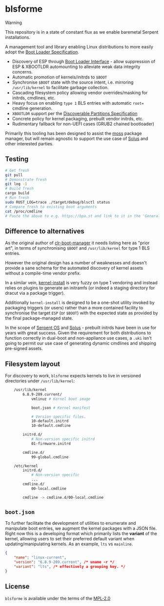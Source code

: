 # blsforme

> [!WARNING]
> This repository is in a state of constant flux as we enable baremetal Serpent installations.

A management tool and library enabling Linux distributions to more easily adopt the [Boot Loader Specification](https://uapi-group.org/specifications/specs/boot_loader_specification).

 - Discovery of ESP through [Boot Loader Interface](https://systemd.io/BOOT_LOADER_INTERFACE/) - allow suppression of ESP & XBOOTLDR automounting to alleviate weak data integrity concerns.
 - Automatic promotion of kernels/initrds to `$BOOT`
 - Synchronise `$BOOT` state with the source intent, i.e. mirroring `/usr/lib/kernel` to facilitate garbage collection.
 - Cascading filesystem policy allowing vendor overrides/masking for initrds, cmdlines, etc.
 - Heavy focus on enabling `type 1` BLS entries with automatic `root=` cmdline generation.
 - `XBOOTLDR` support per the [Discoverable Partitions Specification](https://www.freedesktop.org/wiki/Specifications/DiscoverablePartitionsSpec/)
 - Concrete policy for kernel packaging, prebuilt vendor initrds, etc.
 - Rudimentary fallback for non-UEFI cases (GRUB2 chained bootloader)

Primarily this tooling has been designed to assist the [moss](https://github.com/serpent-os/moss.git) package manager, but will remain agnostic to support the use case of [Solus](https://getsol.us) and other interested parties.

## Testing

```bash
# Get fresh
git pull
# Demonstrate fresh
git log -1
# Build fresh
cargo build
# Run fresh
sudo RUST_LOG=trace ./target/debug/blsctl status
# Compare fresh to existing boot arguments
cat /proc/cmdline
# Paste the above to e.g. https://bpa.st and link to it in the 'General - Serpent OS' channel on matrix
```

## Difference to alternatives

As the original author of [clr-boot-manager](https://github.com/intel/clr-boot-manager) it needs listing here as "prior art", in terms of synchronising `$BOOT` and `/usr/lib/kernel` for type 1 BLS entries.

However the original design has a number of weaknesses and doesn't provide a sane schema for the automated discovery of kernel assets without a compile-time vendor prefix.

In a similar vein, [kernel-install](https://www.freedesktop.org/software/systemd/man/latest/kernel-install.html) is very fuzzy on type 1 vendoring and instead relies on plugins to generate an initramfs (or indeed a staging directory for dracut via a package trigger).

Additionally `kernel-install` is designed to be a one-shot utility invoked by packaging triggers (or users) rather than a more contained facility to synchronise the target `ESP` (or `$BOOT`) with the expected state as provided by the final package-managed state.


In the scope of [Serpent OS](https://getsol.us) and [Solus](https://getsol.us) - prebuilt initrds have been in use for years with great success. Given the requirement for both distributions to function correctly in dual-boot and non-appliance use cases, a `.uki` isn't going to permit our use case of generating dynamic cmdlines and shipping pre-signed assets.

## Filesystem layout

For discovery to work, `blsforme` expects kernels to live in versioned directories under `/usr/lib/kernel`:

```bash
    /usr/lib/kernel
        6.8.9-289.current/
            vmlinuz # Kernel boot image

            boot.json # Kernel manifest

            # Version specific files.
            10-default.initrd
            10-default.cmdline

        initrd.d/
            # Non-version specific initrd
            01-firmware.initrd

        cmdline.d/
            99-global.cmdline        

    /etc/kernel
        initrd.d/
            # Non-version specific
            ...
        cmdline.d/
            00-local.cmdline

        cmdline -> cmdline.d/00-local.cmdline
```

## `boot.json`

To further facilitate the development of utilities to enumerate and manipulate boot entries, we augment the kernel packages with a JSON file. Right now this is a developing format which primarily lists the **variant** of the kernel, allowing users to set their preferred default variant when updating/manipulating kernels. As an example, `lts` vs `mainline`.

```json
{
    "name": "linux-current",
    "version": "6.8.9-289.current", /* uname -r */
    "variant": "lts", /* effectively a grouping key. */
}
```
## License

`blsforme` is available under the terms of the [MPL-2.0](https://spdx.org/licenses/MPL-2.0.html)
